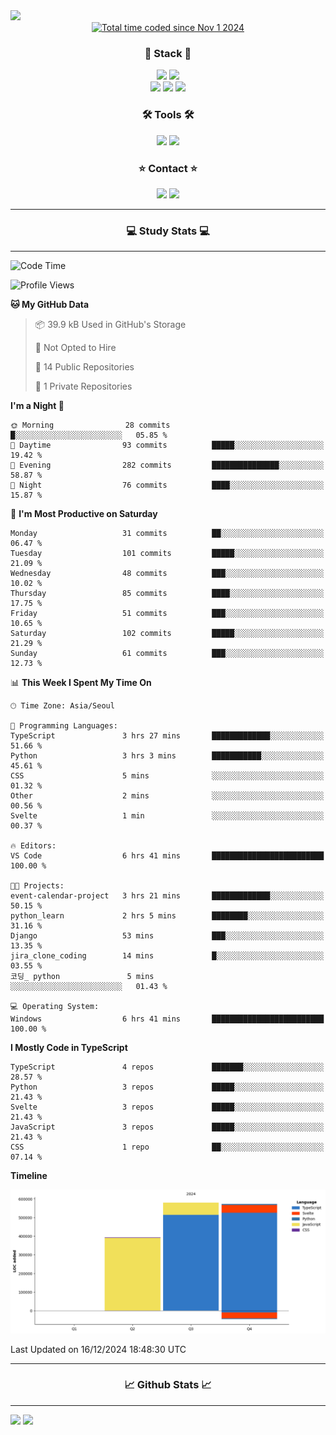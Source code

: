 <img src="https://capsule-render.vercel.app/api?type=waving&color=gradient&height=300&section=header&text=Hello!!&desc=well%20come%20to%20my%20github&fontSize=100&fontAlignY=40" />


<div align="center">
  <a href="https://wakatime.com/@fd6869de-70ad-450d-afba-272b60fdc4d3"><img src="https://wakatime.com/badge/user/fd6869de-70ad-450d-afba-272b60fdc4d3.svg"  alt="Total time coded since Nov 1 2024" /></a>
</div>




<h3 align="center">🌱 Stack 🌱</h3>
<div align="center">
  <img src="https://img.shields.io/badge/typescript-007ACC.svg?style=for-the-badge&logo=typescript&logoColor=white" />
  <img src="https://img.shields.io/badge/next.js-181717?style=for-the-badge&logo=nextdotjs&logoColor=white" />
</div>
<div align="center">
  <img src="https://img.shields.io/badge/javascript-yellow.svg?style=for-the-badge&logo=Javascript&logoColor=white" />
  <img src="https://img.shields.io/badge/html-E34F26?style=for-the-badge&logo=html5&logoColor=white" />
  <img src="https://img.shields.io/badge/css-1572B6?style=for-the-badge&logo=css3&logoColor=white"/>
</div>



<h3 align="center">🛠 Tools 🛠</h3>
<div align="center">
  <img src="https://img.shields.io/badge/github-181717.svg?style=for-the-badge&logo=github&logoColor=white" />
  <img src="https://img.shields.io/badge/Notion-F3F3F3.svg?style=for-the-badge&logo=notion&logoColor=black" />
</div>


<h3 align="center">⭐ Contact ⭐</h3>
<div align="center">
<img src="https://img.shields.io/badge/0sunghee122@gmail.com-EA4335?style=for-the-badge&logo=gmail&logoColor=FFFFFF"/>
<img src="https://img.shields.io/badge/jangseung11-E4405F?style=for-the-badge&logo=instagram&logoColor=FFFFFF"/>
</div>




---
<h3 align="center">💻 Study Stats 💻</h3>

---

<!--START_SECTION:waka-->
![Code Time](http://img.shields.io/badge/Code%20Time-75%20hrs%2012%20mins-blue)

![Profile Views](http://img.shields.io/badge/Profile%20Views-0-blue)

**🐱 My GitHub Data** 

> 📦 39.9 kB Used in GitHub's Storage 
 > 
> 🚫 Not Opted to Hire
 > 
> 📜 14 Public Repositories 
 > 
> 🔑 1 Private Repositories 
 > 
**I'm a Night 🦉** 

```text
🌞 Morning                28 commits          █░░░░░░░░░░░░░░░░░░░░░░░░   05.85 % 
🌆 Daytime                93 commits          █████░░░░░░░░░░░░░░░░░░░░   19.42 % 
🌃 Evening                282 commits         ███████████████░░░░░░░░░░   58.87 % 
🌙 Night                  76 commits          ████░░░░░░░░░░░░░░░░░░░░░   15.87 % 
```
📅 **I'm Most Productive on Saturday** 

```text
Monday                   31 commits          ██░░░░░░░░░░░░░░░░░░░░░░░   06.47 % 
Tuesday                  101 commits         █████░░░░░░░░░░░░░░░░░░░░   21.09 % 
Wednesday                48 commits          ███░░░░░░░░░░░░░░░░░░░░░░   10.02 % 
Thursday                 85 commits          ████░░░░░░░░░░░░░░░░░░░░░   17.75 % 
Friday                   51 commits          ███░░░░░░░░░░░░░░░░░░░░░░   10.65 % 
Saturday                 102 commits         █████░░░░░░░░░░░░░░░░░░░░   21.29 % 
Sunday                   61 commits          ███░░░░░░░░░░░░░░░░░░░░░░   12.73 % 
```


📊 **This Week I Spent My Time On** 

```text
🕑︎ Time Zone: Asia/Seoul

💬 Programming Languages: 
TypeScript               3 hrs 27 mins       █████████████░░░░░░░░░░░░   51.66 % 
Python                   3 hrs 3 mins        ███████████░░░░░░░░░░░░░░   45.61 % 
CSS                      5 mins              ░░░░░░░░░░░░░░░░░░░░░░░░░   01.32 % 
Other                    2 mins              ░░░░░░░░░░░░░░░░░░░░░░░░░   00.56 % 
Svelte                   1 min               ░░░░░░░░░░░░░░░░░░░░░░░░░   00.37 % 

🔥 Editors: 
VS Code                  6 hrs 41 mins       █████████████████████████   100.00 % 

🐱‍💻 Projects: 
event-calendar-project   3 hrs 21 mins       █████████████░░░░░░░░░░░░   50.15 % 
python_learn             2 hrs 5 mins        ████████░░░░░░░░░░░░░░░░░   31.16 % 
Django                   53 mins             ███░░░░░░░░░░░░░░░░░░░░░░   13.35 % 
jira_clone_coding        14 mins             █░░░░░░░░░░░░░░░░░░░░░░░░   03.55 % 
코딩_ python               5 mins              ░░░░░░░░░░░░░░░░░░░░░░░░░   01.43 % 

💻 Operating System: 
Windows                  6 hrs 41 mins       █████████████████████████   100.00 % 
```

**I Mostly Code in TypeScript** 

```text
TypeScript               4 repos             ███████░░░░░░░░░░░░░░░░░░   28.57 % 
Python                   3 repos             █████░░░░░░░░░░░░░░░░░░░░   21.43 % 
Svelte                   3 repos             █████░░░░░░░░░░░░░░░░░░░░   21.43 % 
JavaScript               3 repos             █████░░░░░░░░░░░░░░░░░░░░   21.43 % 
CSS                      1 repo              ██░░░░░░░░░░░░░░░░░░░░░░░   07.14 % 
```



**Timeline**

![Lines of Code chart](https://raw.githubusercontent.com/Jangseun/Jangseun/main/assets/bar_graph.png)


 Last Updated on 16/12/2024 18:48:30 UTC
<!--END_SECTION:waka-->
---


  

<h3 align="center">📈 Github Stats 📈</h3>

---
<p>
  <img height="180em" src="https://github-readme-stats.vercel.app/api?username=Jangseun&show_icons=true&theme=radical">
  <img height="180em" src="https://github-readme-stats.vercel.app/api/top-langs/?username=Jangseun&layout=compact&theme=radical">
</p>
